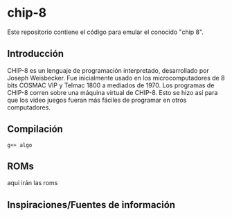# chip-8
Este repositorio contiene el código para emular el conocido "chip 8".

## Introducción
CHIP-8 es un lenguaje de programación interpretado, desarrollado por Joseph Weisbecker. Fue inicialmente usado en los microcomputadores de 8 bits COSMAC VIP y 
Telmac 1800 a mediados de 1970. Los programas de CHIP-8 corren sobre una máquina virtual de CHIP-8. Esto se hizo así para que los video juegos fueran más fáciles 
de programar en otros computadores. 
## Compilación
    g++ algo

## ROMs
aqui irán las roms
## Inspiraciones/Fuentes de información

